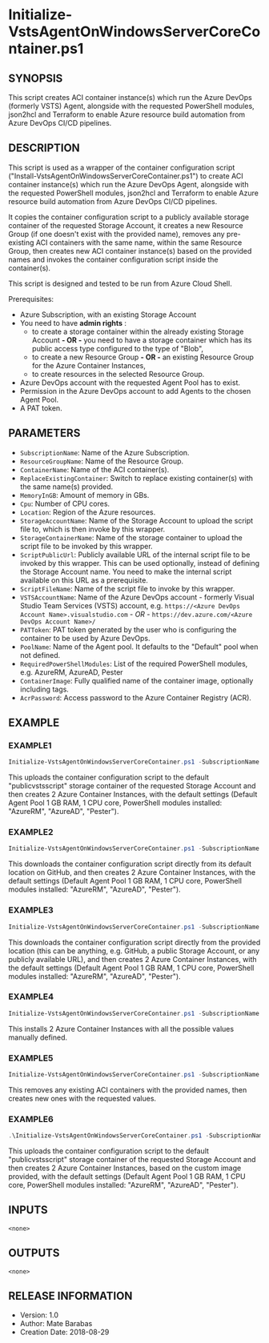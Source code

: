 # Initialize-VstsAgentOnWindowsServerCoreContainer.ps1

## SYNOPSIS

This script creates ACI container instance(s) which run the Azure DevOps (formerly VSTS) Agent, alongside with the requested PowerShell modules, json2hcl and Terraform to enable Azure resource build automation from Azure DevOps CI/CD pipelines.

## DESCRIPTION

This script is used as a wrapper of the container configuration script ("Install-VstsAgentOnWindowsServerCoreContainer.ps1") to create ACI container instance(s) which run the Azure DevOps Agent, alongside with the requested PowerShell modules, json2hcl and Terraform to enable Azure resource build automation from Azure DevOps CI/CD pipelines.

It copies the container configuration script to a publicly available storage container of the requested Storage Account, it creates a new Resource Group (if one doesn't exist with the provided name), removes any pre-existing ACI containers with the same name, within the same Resource Group, then creates new ACI container instance(s) based on the provided names and invokes the container configuration script inside the container(s).

This script is designed and tested to be run from Azure Cloud Shell.

Prerequisites:

- Azure Subscription, with an existing Storage Account
- You need to have **admin rights** :
  - to create a storage container within the already existing Storage Account **- OR -**  you need to have
  a storage container which has its public access type configured to the type of "Blob",
  - to create a new Resource Group **- OR -**  an existing Resource Group for the Azure Container Instances,
  - to create resources in the selected Resource Group.
- Azure DevOps account with the requested Agent Pool has to exist.
- Permission in the Azure DevOps account to add Agents to the chosen Agent Pool.
- A PAT token.

## PARAMETERS

- `SubscriptionName`: Name of the Azure Subscription.
- `ResourceGroupName`: Name of the Resource Group.
- `ContainerName`: Name of the ACI container(s).
- `ReplaceExistingContainer`: Switch to replace existing container(s) with the same name(s) provided.
- `MemoryInGB`: Amount of memory in GBs.
- `Cpu`: Number of CPU cores.
- `Location`: Region of the Azure resources.
- `StorageAccountName`: Name of the Storage Account to upload the script file to, which is then invoke by this wrapper.
- `StorageContainerName`: Name of the storage container to upload the script file to be invoked by this wrapper.
- `ScriptPublicUrl`: Publicly available URL of the internal script file to be invoked by this wrapper. This can be used optionally, instead of defining the Storage Account name. You need to make the internal script available on this URL as a prerequisite.
- `ScriptFileName`: Name of the script file to invoke by this wrapper.
- `VSTSAccountName`: Name of the Azure DevOps account - formerly Visual Studio Team Services (VSTS) account, e.g. `https://<Azure DevOps Account Name>.visualstudio.com` *- OR -* `https://dev.azure.com/<Azure DevOps Account Name>/`
- `PATToken`: PAT token generated by the user who is configuring the container to be used by Azure DevOps.
- `PoolName`: Name of the Agent pool. It defaults to the "Default" pool when not defined.
- `RequiredPowerShellModules`: List of the required PowerShell modules, e.g. AzureRM, AzureAD, Pester
- `ContainerImage`: Fully qualified name of the container image, optionally including tags.
- `AcrPassword`: Access password to the Azure Container Registry (ACR).

## EXAMPLE

### EXAMPLE1

```powershell
Initialize-VstsAgentOnWindowsServerCoreContainer.ps1 -SubscriptionName "<subscription name>" -ResourceGroupName "<resource group name>" -ContainerName "<container 1 name>", "<container 2 name>" -Location "<azure region>" -StorageAccountName "<storage account name>" -VSTSAccountName "<azure devops account name>" -PATToken "<PAT token>"
```

This uploads the container configuration script to the default "publicvstsscript" storage container of the requested Storage Account and then creates 2 Azure Container Instances, with the default settings (Default Agent Pool 1 GB RAM, 1 CPU core, PowerShell modules installed: "AzureRM", "AzureAD", "Pester").

### EXAMPLE2

```powershell
Initialize-VstsAgentOnWindowsServerCoreContainer.ps1 -SubscriptionName "<subscription name>" -ResourceGroupName "<resource group name>" -ContainerName "<container 1 name>", "<container 2 name>" -Location "<azure region>" -VSTSAccountName "<azure devops account name>" -PATToken "<PAT token>"
```

This downloads the container configuration script directly from its default location on GitHub, and then creates 2 Azure Container Instances, with the default settings (Default Agent Pool 1 GB RAM, 1 CPU core, PowerShell modules installed: "AzureRM", "AzureAD", "Pester").

### EXAMPLE3

```powershell
Initialize-VstsAgentOnWindowsServerCoreContainer.ps1 -SubscriptionName "<subscription name>" -ResourceGroupName "<resource group name>" -ContainerName "<container 1 name>", "<container 2 name>" -Location "<azure region>" -VSTSAccountName "<azure devops account name>" -PATToken "<PAT token>" -ScriptPublicUrl "<public URL of the internal config script>"
```

This downloads the container configuration script directly from the provided location (this can be anything, e.g. GitHub, a public Storage Account, or any publicly available URL), and then creates 2 Azure Container Instances, with the default settings (Default Agent Pool 1 GB RAM, 1 CPU core, PowerShell modules installed: "AzureRM", "AzureAD", "Pester").

### EXAMPLE4

```powershell
Initialize-VstsAgentOnWindowsServerCoreContainer.ps1 -SubscriptionName "<subscription name>" -ResourceGroupName "<resource group name>" -ContainerName "<container 1 name>", "<container 2 name>" -Location "<azure region>" -StorageAccountName "<storage account name>" -StorageContainerName "publicvstsscript" -MemoryInGB 1 -Cpu 1 -ScriptFileName "Install-VstsAgentOnWindowsServerCoreContainer.ps1" -VSTSAccountName "<Azure DevOps Account name>" -PATToken "<PAT token>" -PoolName "<Azure DevOps Agent Pool name>" -RequiredPowerShellModules "AzureRM", "AzureAD", "Pester"
```

This installs 2 Azure Container Instances with all the possible values manually defined.

### EXAMPLE5

```powershell
Initialize-VstsAgentOnWindowsServerCoreContainer.ps1 -SubscriptionName "<subscription name>" -ResourceGroupName "<resource group name>" -ContainerName "<container 1 name>", "<container 2 name>" -Location "<azure region 2>" -StorageAccountName "<storage account name>" -VSTSAccountName "<azure devops account name>" -PATToken "<PAT token>" -PoolName "<agent pool name>" -ReplaceExistingContainer
```

This removes any existing ACI containers with the provided names, then creates new ones with the requested values.

### EXAMPLE6

```powershell
.\Initialize-VstsAgentOnWindowsServerCoreContainer.ps1 -SubscriptionName "<subscription name>" -ResourceGroupName "<resource group name>" -ContainerName "<container 1 name>", "<container 2 name>" -Location "<azure region>" -StorageAccountName "<storage account name>" -VSTSAccountName "<azure devops account name>" -PATToken "<PAT token>" -ContainerImage <myacr.azurecr.io/myrepo/myimage:v1> -AcrPassword <ACR password>
```

This uploads the container configuration script to the default "publicvstsscript" storage container of the requested Storage Account and then creates 2 Azure Container Instances, based on the custom image provided, with the default settings (Default Agent Pool 1 GB RAM, 1 CPU core, PowerShell modules installed: "AzureRM", "AzureAD", "Pester").

## INPUTS

    <none>

## OUTPUTS

    <none>

## RELEASE INFORMATION

- Version:        1.0
- Author:         Mate Barabas
- Creation Date:  2018-08-29
